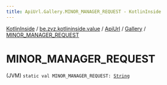 ```yaml
---
title: ApiUrl.Gallery.MINOR_MANAGER_REQUEST - KotlinInside
---
```


[KotlinInside](../../../index.html) / [be.zvz.kotlininside.value](../../index.html) / [ApiUrl](../index.html) / [Gallery](index.html) / [MINOR_MANAGER_REQUEST](./-m-i-n-o-r_-m-a-n-a-g-e-r_-r-e-q-u-e-s-t.html)

# MINOR_MANAGER_REQUEST

(JVM) `static val MINOR_MANAGER_REQUEST: `[`String`](https://kotlinlang.org/api/latest/jvm/stdlib/kotlin/-string/index.html)